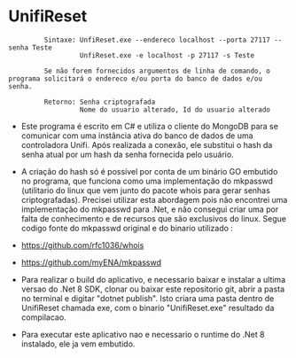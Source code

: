 # UnifiReset

             Sintaxe: UnfiReset.exe --endereco localhost --porta 27117 --senha Teste
                      UnfiReset.exe -e localhost -p 27117 -s Teste
             
             Se não forem fornecidos argumentos de linha de comando, o programa solicitará o endereco e/ou porta do banco de dados e/ou senha.

             Retorno: Senha criptografada
                      Nome do usuario alterado, Id do usuario alterado

- Este programa é escrito em C# e utiliza o cliente do MongoDB para se comunicar com uma instância ativa do banco de dados de uma controladora Unifi. Após realizada a conexão, ele substitui o hash da senha atual por um hash da senha fornecida pelo usuário.
- A criação do hash só é possível por conta de um binário GO embutido no programa, que funciona como uma implementação do mkpasswd (utilitario do linux que vem junto do pacote whois para gerar senhas criptografadas). Precisei utilizar esta abordagem pois não encontrei uma implementação do mkpasswd para .Net, e não consegui criar uma por falta de conhecimento e de recursos que são exclusivos do linux. Segue codigo fonte do mkpasswd original e do binario utilizado :
- https://github.com/rfc1036/whois
- https://github.com/myENA/mkpasswd

- Para realizar o build do aplicativo, e necessario baixar e instalar a ultima versao do .Net 8 SDK, clonar ou baixar este repositorio git, abrir a pasta no terminal e digitar "dotnet publish". Isto criara uma pasta dentro de UnifiReset chamada exe, com o binario "UnifiReset.exe" resultado da compilacao.
- Para executar este aplicativo nao e necessario o runtime do .Net 8 instalado, ele ja vem embutido.